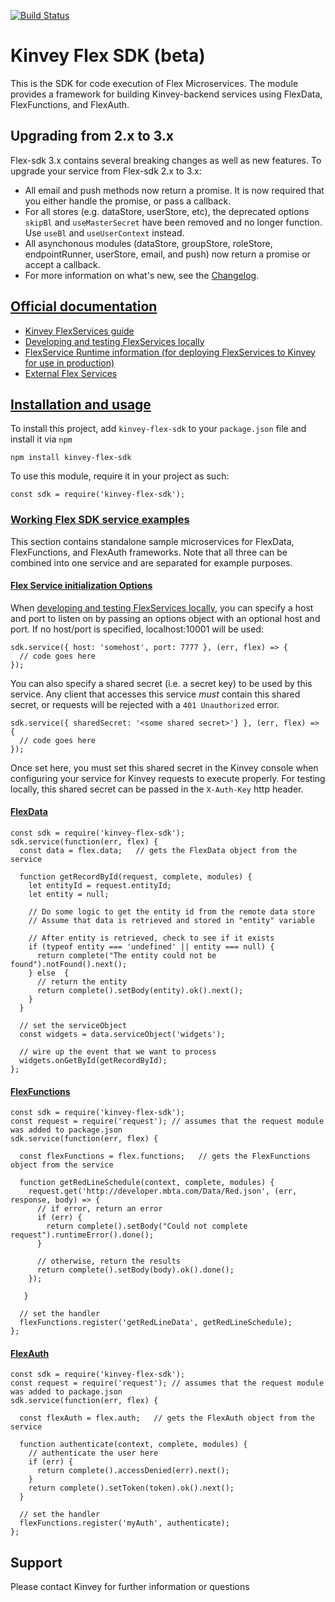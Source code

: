 [![Build Status](https://travis-ci.org/Kinvey/flex-sdk.svg?branch=master)](https://travis-ci.org/Kinvey/flex-sdk)

# Kinvey Flex SDK (beta)

This is the SDK for code execution of Flex Microservices. The module provides a framework for building Kinvey-backend services using FlexData, FlexFunctions, and FlexAuth.

## Upgrading from 2.x to 3.x

Flex-sdk 3.x contains several breaking changes as well as new features.  To upgrade your service from Flex-sdk 2.x to 3.x:

* All email and push methods now return a promise.  It is now required that you either handle the promise, or pass a callback.
* For all stores (e.g. dataStore, userStore, etc), the deprecated options `skipBl` and `useMasterSecret` have been removed and no longer function.  Use `useBl` and `useUserContext` instead.
* All asynchonous modules (dataStore, groupStore, roleStore, endpointRunner, userStore, email, and push) now return a promise or accept a callback.
* For more information on what's new, see the [Changelog](CHANGELOG.md).

## [Official documentation](#docs)
* [Kinvey FlexServices guide](http://devcenter.kinvey.com/nodejs/guides/flex-services)
* [Developing and testing FlexServices locally](http://devcenter.kinvey.com/nodejs/guides/flex-services#runninglocally)
* [FlexService Runtime information (for deploying FlexServices to Kinvey for use in production)](http://devcenter.kinvey.com/nodejs/guides/flexservice-runtime)
* [External Flex Services](http://devcenter.kinvey.com/nodejs/guides/external-flex)

## [Installation and usage](#installation)

To install this project, add `kinvey-flex-sdk` to your `package.json` file and install it via `npm`
```
npm install kinvey-flex-sdk
```

To use this module, require it in your project as such:
```
const sdk = require('kinvey-flex-sdk');
```

### [Working Flex SDK service examples](#samples)
This section contains standalone sample microservices for FlexData, FlexFunctions, and FlexAuth frameworks. Note that all three can be combined into one service and are separated for example purposes.

#### [Flex Service initialization Options](#init)
When [developing and testing FlexServices locally](http://devcenter.kinvey.com/nodejs/guides/flex-services#runninglocally), you can specify a host and port to listen on by passing an options object with an optional host and port.  If no host/port is specified, localhost:10001 will be used:

```
sdk.service({ host: 'somehost', port: 7777 }, (err, flex) => {
  // code goes here
});
```

You can also specify a shared secret (i.e. a secret key) to be used by this service.  Any client that accesses this service *must* contain this shared secret, or requests will be rejected with a `401 Unauthorized` error.

```
sdk.service({ sharedSecret: '<some shared secret>'} }, (err, flex) => {
  // code goes here
});
```

Once set here, you must set this shared secret in the Kinvey console when configuring your service for Kinvey requests to execute properly.  For testing locally, this shared secret can be passed in the `X-Auth-Key` http header.

#### [FlexData](#flexdata)
```
const sdk = require('kinvey-flex-sdk');
sdk.service(function(err, flex) {
  const data = flex.data;   // gets the FlexData object from the service

  function getRecordById(request, complete, modules) {
    let entityId = request.entityId;
    let entity = null;

    // Do some logic to get the entity id from the remote data store
    // Assume that data is retrieved and stored in "entity" variable

    // After entity is retrieved, check to see if it exists
    if (typeof entity === 'undefined' || entity === null) {
      return complete("The entity could not be found").notFound().next();
    } else  {
      // return the entity
      return complete().setBody(entity).ok().next();
    }
  }

  // set the serviceObject
  const widgets = data.serviceObject('widgets');

  // wire up the event that we want to process
  widgets.onGetById(getRecordById);
};
```

#### [FlexFunctions](#flexfunctions)
```
const sdk = require('kinvey-flex-sdk');
const request = require('request'); // assumes that the request module was added to package.json
sdk.service(function(err, flex) {

  const flexFunctions = flex.functions;   // gets the FlexFunctions object from the service

  function getRedLineSchedule(context, complete, modules) {
    request.get('http://developer.mbta.com/Data/Red.json', (err, response, body) => {
      // if error, return an error
      if (err) {
        return complete().setBody("Could not complete request").runtimeError().done();
      }

      // otherwise, return the results
      return complete().setBody(body).ok().done();
    });

   }

  // set the handler
  flexFunctions.register('getRedLineData', getRedLineSchedule);
};
```

#### [FlexAuth](#flexauth)
```
const sdk = require('kinvey-flex-sdk');
const request = require('request'); // assumes that the request module was added to package.json
sdk.service(function(err, flex) {

  const flexAuth = flex.auth;   // gets the FlexAuth object from the service

  function authenticate(context, complete, modules) {
    // authenticate the user here
    if (err) {
      return complete().accessDenied(err).next();
    }
    return complete().setToken(token).ok().next();
  }

  // set the handler
  flexFunctions.register('myAuth', authenticate);
};
```

## Support
Please contact Kinvey for further information or questions
